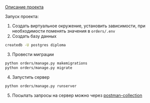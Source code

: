 [Описание проекта](../README.md)

Запуск проекта: 

1. Создать виртуальное окружение, установить зависимости, при необходимости поменять значения в `orders/.env`
2. Создать базу данных 
```bash
createdb -U postgres diploma
```
3. Провести миграции 
```bash
python orders/manage.py makemigrations
python orders/manage.py migrate
```
4. Запустить сервер 
```bash 
python orders/manage.py runserver
```
5. Посылать запросы на сервер можно через [postman-collection](../postman_collection.json)